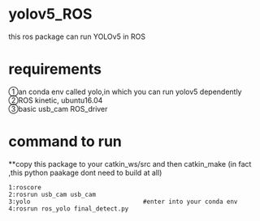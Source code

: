 # yolov5_ROS
this ros package can run YOLOv5 in ROS 

# requirements
①an conda env called yolo,in which you can run yolov5 dependently  
②ROS kinetic, ubuntu16.04  
③basic usb_cam ROS_driver  

# command to run
**copy this package to your catkin_ws/src
and then catkin_make
(in fact ,this python paakage dont need to build at all)
```
1:roscore
2:rosrun usb_cam usb_cam  
3:yolo                               #enter into your conda env
4:rosrun ros_yolo final_detect.py  
```



